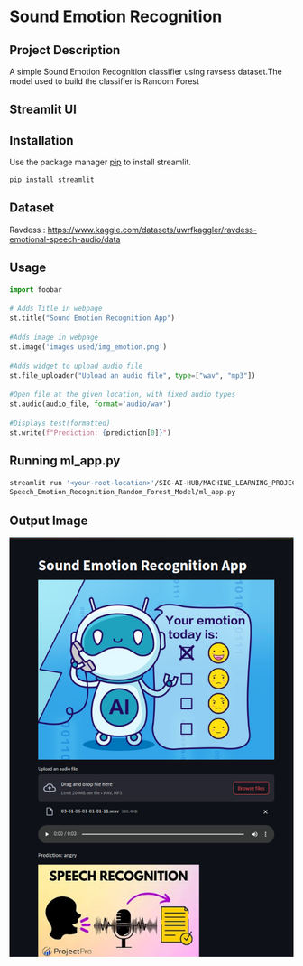 
# Sound Emotion Recognition

## Project Description
A simple Sound Emotion Recognition classifier using ravsess dataset.The model used to build the classifier is Random Forest

## Streamlit UI 
## Installation

Use the package manager [pip](https://pip.pypa.io/en/stable/) to install streamlit.

```bash
pip install streamlit
```
## Dataset
Ravdess : https://www.kaggle.com/datasets/uwrfkaggler/ravdess-emotional-speech-audio/data
## Usage

```python
import foobar

# Adds Title in webpage
st.title("Sound Emotion Recognition App")

#Adds image in webpage
st.image('images used/img_emotion.png')

#Adds widget to upload audio file
st.file_uploader("Upload an audio file", type=["wav", "mp3"])

#Open file at the given location, with fixed audio types
st.audio(audio_file, format='audio/wav')

#Displays test(formatted)
st.write(f"Prediction: {prediction[0]}")

```

## Running ml_app.py

```bash
streamlit run '<your-root-location>'/SIG-AI-HUB/MACHINE_LEARNING_PROJECTS/SUPERVISED_LEARNING_PROJECTS/
Speech_Emotion_Recognition_Random_Forest_Model/ml_app.py

```
## Output Image
![Streamlit interface](./images/Output.png)
